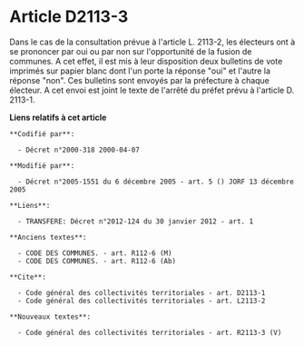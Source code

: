 # Article D2113-3

Dans le cas de la consultation prévue à l'article L. 2113-2, les électeurs ont à se prononcer par oui ou par non sur
l'opportunité de la fusion de communes. A cet effet, il est mis à leur disposition deux bulletins de vote imprimés sur papier
blanc dont l'un porte la réponse "oui" et l'autre la réponse "non". Ces bulletins sont envoyés par la préfecture à chaque
électeur. A cet envoi est joint le texte de l'arrêté du préfet prévu à l'article D. 2113-1.

**Liens relatifs à cet article**

	**Codifié par**:

	  - Décret n°2000-318 2000-04-07

	**Modifié par**:

	  - Décret n°2005-1551 du 6 décembre 2005 - art. 5 () JORF 13 décembre 2005

	**Liens**:

	  - TRANSFERE: Décret n°2012-124 du 30 janvier 2012 - art. 1

	**Anciens textes**:

	  - CODE DES COMMUNES. - art. R112-6 (M)
	  - CODE DES COMMUNES. - art. R112-6 (Ab)

	**Cite**:

	  - Code général des collectivités territoriales - art. D2113-1
	  - Code général des collectivités territoriales - art. L2113-2

	**Nouveaux textes**:

	  - Code général des collectivités territoriales - art. R2113-3 (V)
